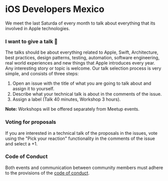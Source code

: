 # iOS Developers Mexico

We meet the last Saturda of every month to talk about everything that its involved in Apple technologies.

### I want to give a talk 📖

The talks should be about everything related to Apple, Swift, Architecture, best practices, design patterns, testing, automation, software engineering, real world experiences and new things that Apple introduces every year. Any interesting story or topic is welcome. Our talk selection process is very simple, and consists of three steps:

1) Open an issue with the title of what you are going to talk about and assign it to yourself.
2) Describe what your technical talk is about in the comments of the issue.
3) Assign a label (Talk 40 minutes, Workshop 3 hours).

**Note:** Workshops will be offered separately from Meetup events.

### Voting for proposals
If you are interested in a technical talk of the proposals in the issues, vote using the "Pick your reaction" functionality in the comments of the issue and select a +1.


### Code of Conduct

Both events and communication between community members must adhere to the provisions of the [code of conduct](https://github.com/iosdevelopersmx/code-of-conduct). 
